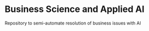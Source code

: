 # Business Science and Applied AI
Repository to semi-automate resolution of business issues with AI
